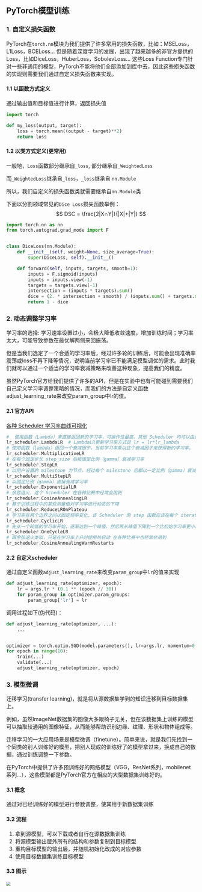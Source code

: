 ## PyTorch模型训练

### 1. 自定义损失函数

PyTorch在``torch.nn``模块为我们提供了许多常用的损失函数，比如：MSELoss，L1Loss，BCELoss… 但是随着深度学习的发展，出现了越来越多的非官方提供的Loss，比如DiceLoss，HuberLoss，SobolevLoss… 这些Loss Function专门针对一些非通用的模型，PyTorch不能将他们全部添加到库中去，因此这些损失函数的实现则需要我们通过自定义损失函数来实现。

#### 1.1 以函数方式定义

通过输出值和目标值进行计算，返回损失值

```python
import torch

def my_loss(output, target):
    loss = torch.mean((output - target)**2)
    return loss
```

#### 1.2 以类方式定义(更常用)

一般地，``Loss``函数部分继承自``_loss``, 部分继承自``_WeightedLoss``

而``_WeightedLoss``继承自``_loss``，``_loss``继承自 ``nn.Module``

所以，我们自定义的损失函数类就需要继承自``nn.Module``类

下面以分割领域常见的``Dice Loss``损失函数举例：
$$
DSC = \frac{2|X∩Y|}{|X|+|Y|}
$$

```python
import torch.nn as nn
from torch.autograd.grad_mode import F


class DiceLoss(nn.Module):
    def __init__(self, weight=None, size_average=True):
        super(DiceLoss, self).__init__()

    def forward(self, inputs, targets, smooth=1):
        inputs = F.sigmoid(inputs)
        inputs = inputs.view(-1)
        targets = targets.view(-1)
        intersection = (inputs * targets).sum()
        dice = (2. * intersection + smooth) / (inputs.sum() + targets.sum() + smooth)
        return 1 - dice
```



### 2. 动态调整学习率

学习率的选择: 学习速率设置过小，会极大降低收敛速度，增加训练时间；学习率太大，可能导致参数在最优解两侧来回振荡。

但是当我们选定了一个合适的学习率后，经过许多轮的训练后，可能会出现准确率震荡或loss不再下降等情况，说明当前学习率已不能满足模型调优的需求。此时我们就可以通过一个适当的学习率衰减策略来改善这种现象，提高我们的精度。

虽然PyTorch官方给我们提供了许多的API，但是在实验中也有可能碰到需要我们自己定义学习率调整策略的情况，而我们的方法是自定义函数adjust_learning_rate来改变param_group中lr的值。

#### 2.1 官方API

[各种 Scheduler 学习率曲线可视化](https://zhuanlan.zhihu.com/p/352821601)

```python
#  使用函数（Lambda）来直接返回新的学习率，可操作性最高，其他 Scheduler 均可以由这个学习率来实现
lr_scheduler.LambdaLR  # LambdaLR更新学习率方式是 lr = lr*lr_lambda
# 使用函数（lambda）返回一个衰减因子，当前学习率乘以这个衰减因子来获得新的学习率。
lr_scheduler.MultiplicativeLR  
# 在每个固定步长 step_size 后按固定比例（gamma）衰减学习率
lr_scheduler.StepLR  
# 以用户设置的 milestone 为节点，经过每个 milestone 后都以一定比例（gamma）衰减学习率
lr_scheduler.MultiStepLR  
# 以固定比例（gamma）直接衰减学习率
lr_scheduler.ExponentialLR  
# 余弦退火，这个 Scheduler 在各种比赛中经常会用到
lr_scheduler.CosineAnnealingLR
# 基于训练过程中的某些测量值对学习率进行动态的下降
lr_scheduler.ReduceLROnPlateau
# 学习率在两个边界之间以固定频率变化，该 Scheduler 的 step 函数应该在每个 iteration（而不是 epoch）中被调用
lr_scheduler.CyclicLR
# 先从一个较低的学习率开始，逐渐达到一个峰值，然后再从峰值下降到一个比初始学习率更小的值
lr_scheduler.OneCycleLR
# 跟余弦退火类似，只是在学习率上升时使用热启动 在各种比赛中也经常会用到
lr_scheduler.CosineAnnealingWarmRestarts
```

#### 2.2 自定义scheduler

通过自定义函数`adjust_learning_rate`来改变`param_group`中`lr`的值来实现

```python
def adjust_learning_rate(optimizer, epoch):
    lr = args.lr * (0.1 ** (epoch // 30))
    for param_group in optimizer.param_groups:
        param_group['lr'] = lr
```

调用过程如下(伪代码)：

```python
def adjust_learning_rate(optimizer, ...):
    ...


optimizer = torch.optim.SGD(model.parameters(), lr=args.lr, momentum=0.9)
for epoch in range(10):
    train(...)
    validate(...)
    adjust_learning_rate(optimizer, epoch)
```

### 3. 模型微调

迁移学习(transfer learning)，就是将从源数据集学到的知识迁移到目标数据集上。

例如，虽然ImageNet数据集的图像大多跟椅子无关，但在该数据集上训练的模型可以抽取较通用的图像特征，从而能够帮助识别边缘、纹理、形状和物体组成等。

迁移学习的一大应用场景是模型微调（finetune）。简单来说，就是我们先找到一个同类的别人训练好的模型，把别人现成的训练好了的模型拿过来，换成自己的数据，通过训练调整一下参数。 

在PyTorch中提供了许多预训练好的网络模型（VGG，ResNet系列，mobilenet系列…），这些模型都是PyTorch官方在相应的大型数据集训练好的。

#### 3.1 概念

通过对已经训练好的模型进行参数调整，使其用于新数据集训练

#### 3.2 流程

1. 拿到源模型，可以下载或者自行在源数据集训练
2. 将源模型输出层外所有的结构和参数复制到目标模型
3. 重构目标模型的输出层，并随机初始化改成的对应参数
4. 使用目标数据集训练目标模型

#### 3.3 图示

<img src="D:/NoteBook_md/images/Snipaste_2022-03-19_21-12-16.png" style="zoom:67%;" />
